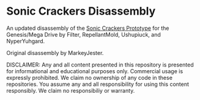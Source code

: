 # Sonic Crackers Disassembly
An updated disassembly of the [Sonic Crackers Prototype](https://tcrf.net/Proto:Knuckles%27_Chaotix/Sonic_Crackers) for the Genesis/Mega Drive by Filter, RepellantMold, Ushupiuck, and NyperYuhgard.

Original disassembly by MarkeyJester.

DISCLAIMER: Any and all content presented in this repository is presented for informational and educational purposes only. Commercial usage is expressly prohibited. We claim no ownership of any code in these repositories. You assume any and all responsibility for using this content responsibly. We claim no responsibiliy or warranty.